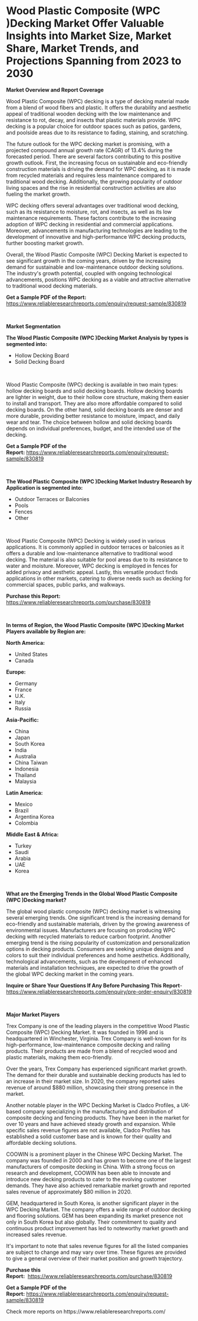 <p><h1>Wood Plastic Composite (WPC )Decking Market Offer Valuable Insights into Market Size, Market Share, Market Trends, and Projections Spanning from 2023 to 2030</h1></p><p><strong>Market Overview and Report Coverage</strong></p>
<p><p>Wood Plastic Composite (WPC) decking is a type of decking material made from a blend of wood fibers and plastic. It offers the durability and aesthetic appeal of traditional wooden decking with the low maintenance and resistance to rot, decay, and insects that plastic materials provide. WPC decking is a popular choice for outdoor spaces such as patios, gardens, and poolside areas due to its resistance to fading, staining, and scratching.</p><p>The future outlook for the WPC decking market is promising, with a projected compound annual growth rate (CAGR) of 13.4% during the forecasted period. There are several factors contributing to this positive growth outlook. First, the increasing focus on sustainable and eco-friendly construction materials is driving the demand for WPC decking, as it is made from recycled materials and requires less maintenance compared to traditional wood decking. Additionally, the growing popularity of outdoor living spaces and the rise in residential construction activities are also fueling the market growth.</p><p>WPC decking offers several advantages over traditional wood decking, such as its resistance to moisture, rot, and insects, as well as its low maintenance requirements. These factors contribute to the increasing adoption of WPC decking in residential and commercial applications. Moreover, advancements in manufacturing technologies are leading to the development of innovative and high-performance WPC decking products, further boosting market growth.</p><p>Overall, the Wood Plastic Composite (WPC) Decking Market is expected to see significant growth in the coming years, driven by the increasing demand for sustainable and low-maintenance outdoor decking solutions. The industry's growth potential, coupled with ongoing technological advancements, positions WPC decking as a viable and attractive alternative to traditional wood decking materials.</p></p>
<p><strong>Get a Sample PDF of the Report:</strong> <a href="https://www.reliableresearchreports.com/enquiry/request-sample/830819">https://www.reliableresearchreports.com/enquiry/request-sample/830819</a></p>
<p>&nbsp;</p>
<p><strong>Market Segmentation</strong></p>
<p><strong>The Wood Plastic Composite (WPC )Decking Market Analysis by types is segmented into:</strong></p>
<p><ul><li>Hollow Decking Board</li><li>Solid Decking Board</li></ul></p>
<p>&nbsp;</p>
<p><p>Wood Plastic Composite (WPC) decking is available in two main types: hollow decking boards and solid decking boards. Hollow decking boards are lighter in weight, due to their hollow core structure, making them easier to install and transport. They are also more affordable compared to solid decking boards. On the other hand, solid decking boards are denser and more durable, providing better resistance to moisture, impact, and daily wear and tear. The choice between hollow and solid decking boards depends on individual preferences, budget, and the intended use of the decking.</p></p>
<p><strong>Get a Sample PDF of the Report:</strong>&nbsp;<a href="https://www.reliableresearchreports.com/enquiry/request-sample/830819">https://www.reliableresearchreports.com/enquiry/request-sample/830819</a></p>
<p>&nbsp;</p>
<p><strong>The Wood Plastic Composite (WPC )Decking Market Industry Research by Application is segmented into:</strong></p>
<p><ul><li>Outdoor Terraces or Balconies</li><li>Pools</li><li>Fences</li><li>Other</li></ul></p>
<p>&nbsp;</p>
<p><p>Wood Plastic Composite (WPC) Decking is widely used in various applications. It is commonly applied in outdoor terraces or balconies as it offers a durable and low-maintenance alternative to traditional wood decking. The material is also suitable for pool areas due to its resistance to water and moisture. Moreover, WPC decking is employed in fences for added privacy and aesthetic appeal. Lastly, this versatile product finds applications in other markets, catering to diverse needs such as decking for commercial spaces, public parks, and walkways.</p></p>
<p><strong>Purchase this Report:</strong>&nbsp; <a href="https://www.reliableresearchreports.com/purchase/830819">https://www.reliableresearchreports.com/purchase/830819</a></p>
<p>&nbsp;</p>
<p><strong>In terms of Region, the Wood Plastic Composite (WPC )Decking Market Players available by Region are:</strong></p>
<p>
    <p> <strong> North America: </strong>
        <ul>
            <li>United States</li>
            <li>Canada</li>
        </ul>
        </p> 
    <p> <strong> Europe: </strong>
        <ul>
            <li>Germany</li>
            <li>France</li>
            <li>U.K.</li>
            <li>Italy</li>
            <li>Russia</li>
        </ul>
        </p> 
    <p> <strong> Asia-Pacific: </strong>
        <ul>
            <li>China</li>
            <li>Japan</li>
            <li>South Korea</li>
            <li>India</li>
            <li>Australia</li>
            <li>China Taiwan</li>
            <li>Indonesia</li>
            <li>Thailand</li>
            <li>Malaysia</li>
        </ul>
        </p> 
    <p> <strong> Latin America: </strong>
        <ul>
            <li>Mexico</li>
            <li>Brazil</li>
            <li>Argentina Korea</li>
            <li>Colombia</li>
        </ul>
        </p> 
    <p> <strong> Middle East & Africa: </strong>
        <ul>
            <li>Turkey</li>
            <li>Saudi</li>
            <li>Arabia</li>
            <li>UAE</li>
            <li>Korea</li>
        </ul>
    </p>
    </p>
<p>&nbsp;</p>
<p><strong>What are the Emerging Trends in the Global Wood Plastic Composite (WPC )Decking market?</strong></p>
<p><p>The global wood plastic composite (WPC) decking market is witnessing several emerging trends. One significant trend is the increasing demand for eco-friendly and sustainable materials, driven by the growing awareness of environmental issues. Manufacturers are focusing on producing WPC decking with recycled materials to reduce carbon footprint. Another emerging trend is the rising popularity of customization and personalization options in decking products. Consumers are seeking unique designs and colors to suit their individual preferences and home aesthetics. Additionally, technological advancements, such as the development of enhanced materials and installation techniques, are expected to drive the growth of the global WPC decking market in the coming years.</p></p>
<p><strong>Inquire or Share Your Questions If Any Before Purchasing This Report</strong>- <a href="https://www.reliableresearchreports.com/enquiry/pre-order-enquiry/830819">https://www.reliableresearchreports.com/enquiry/pre-order-enquiry/830819</a></p>
<p>&nbsp;</p>
<p><strong>Major Market Players</strong></p>
<p><p>Trex Company is one of the leading players in the competitive Wood Plastic Composite (WPC) Decking Market. It was founded in 1996 and is headquartered in Winchester, Virginia. Trex Company is well-known for its high-performance, low-maintenance composite decking and railing products. Their products are made from a blend of recycled wood and plastic materials, making them eco-friendly.</p><p>Over the years, Trex Company has experienced significant market growth. The demand for their durable and sustainable decking products has led to an increase in their market size. In 2020, the company reported sales revenue of around $880 million, showcasing their strong presence in the market.</p><p>Another notable player in the WPC Decking Market is Cladco Profiles, a UK-based company specializing in the manufacturing and distribution of composite decking and fencing products. They have been in the market for over 10 years and have achieved steady growth and expansion. While specific sales revenue figures are not available, Cladco Profiles has established a solid customer base and is known for their quality and affordable decking solutions.</p><p>COOWIN is a prominent player in the Chinese WPC Decking Market. The company was founded in 2000 and has grown to become one of the largest manufacturers of composite decking in China. With a strong focus on research and development, COOWIN has been able to innovate and introduce new decking products to cater to the evolving customer demands. They have also achieved remarkable market growth and reported sales revenue of approximately $80 million in 2020.</p><p>GEM, headquartered in South Korea, is another significant player in the WPC Decking Market. The company offers a wide range of outdoor decking and flooring solutions. GEM has been expanding its market presence not only in South Korea but also globally. Their commitment to quality and continuous product improvement has led to noteworthy market growth and increased sales revenue.</p><p>It's important to note that sales revenue figures for all the listed companies are subject to change and may vary over time. These figures are provided to give a general overview of their market position and growth trajectory.</p></p>
<p><strong>Purchase this Report:</strong>&nbsp;&nbsp;<a href="https://www.reliableresearchreports.com/purchase/830819">https://www.reliableresearchreports.com/purchase/830819</a></p>
<p></p>
<p><strong>Get a Sample PDF of the Report:</strong>&nbsp;<a href="https://www.reliableresearchreports.com/enquiry/request-sample/830819">https://www.reliableresearchreports.com/enquiry/request-sample/830819</a></p>
<p>Check more reports on https://www.reliableresearchreports.com/</p>